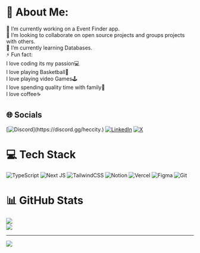 # 💫 About Me:
🔭 I’m currently working on a Event Finder app.<br>👯 I’m looking to collaborate on open source projects and groups projects with others.<br>🌱 I’m currently learning Databases.<br>⚡ Fun fact:<br>	I love coding its my passion💻<br>	I love playing Basketball🏀<br>	I love playing video Games🕹️<br>	I love spending quality time with family🩷<br>	I love coffee☕


## 🌐 Socials
[![Discord]([https://img.shields.io/badge/Discord-%237289DA.svg?logo=discord&logoColor=white](https://discord.com/channels/@me))](https://discord.gg/heccity.) [![LinkedIn](https://img.shields.io/badge/LinkedIn-%230077B5.svg?logo=linkedin&logoColor=white)](https://linkedin.com/in/https://www.linkedin.com/in/hector-vargas-09a150303) [![X](https://img.shields.io/badge/X-black.svg?logo=X&logoColor=white)](https://x.com/https://x.com/Hankthetank103) 

# 💻 Tech Stack
![TypeScript](https://img.shields.io/badge/typescript-%23007ACC.svg?style=for-the-badge&logo=typescript&logoColor=white) ![Next JS](https://img.shields.io/badge/Next-black?style=for-the-badge&logo=next.js&logoColor=white) ![TailwindCSS](https://img.shields.io/badge/tailwindcss-%2338B2AC.svg?style=for-the-badge&logo=tailwind-css&logoColor=white) ![Notion](https://img.shields.io/badge/Notion-%23000000.svg?style=for-the-badge&logo=notion&logoColor=white) ![Vercel](https://img.shields.io/badge/vercel-%23000000.svg?style=for-the-badge&logo=vercel&logoColor=white) ![Figma](https://img.shields.io/badge/figma-%23F24E1E.svg?style=for-the-badge&logo=figma&logoColor=white) ![Git](https://img.shields.io/badge/git-%23F05033.svg?style=for-the-badge&logo=git&logoColor=white)
# 📊 GitHub Stats
![](https://nirzak-streak-stats.vercel.app/?user=Heccity&theme=transparent&hide_border=false)<br/>
![](https://github-readme-stats.vercel.app/api/top-langs/?username=Heccity&theme=transparent&hide_border=false&include_all_commits=true&count_private=true&layout=compact)

---
[![](https://visitcount.itsvg.in/api?id=Heccity&icon=2&color=1)](https://visitcount.itsvg.in)
